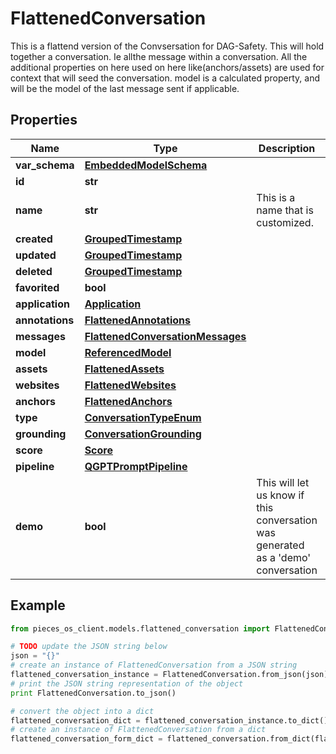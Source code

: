 # FlattenedConversation

This is a flattend version of the Convsersation for DAG-Safety.  This will hold together a conversation. Ie allthe message within a conversation.  All the additional properties on here used on here like(anchors/assets) are used for context that will seed the conversation.  model is a calculated property, and will be the model of the last message sent if applicable.

## Properties

Name | Type | Description | Notes
------------ | ------------- | ------------- | -------------
**var_schema** | [**EmbeddedModelSchema**](EmbeddedModelSchema) |  | [optional] 
**id** | **str** |  | 
**name** | **str** | This is a name that is customized. | [optional] 
**created** | [**GroupedTimestamp**](GroupedTimestamp) |  | 
**updated** | [**GroupedTimestamp**](GroupedTimestamp) |  | 
**deleted** | [**GroupedTimestamp**](GroupedTimestamp) |  | [optional] 
**favorited** | **bool** |  | [optional] 
**application** | [**Application**](Application) |  | [optional] 
**annotations** | [**FlattenedAnnotations**](FlattenedAnnotations) |  | [optional] 
**messages** | [**FlattenedConversationMessages**](FlattenedConversationMessages) |  | 
**model** | [**ReferencedModel**](ReferencedModel) |  | [optional] 
**assets** | [**FlattenedAssets**](FlattenedAssets) |  | [optional] 
**websites** | [**FlattenedWebsites**](FlattenedWebsites) |  | [optional] 
**anchors** | [**FlattenedAnchors**](FlattenedAnchors) |  | [optional] 
**type** | [**ConversationTypeEnum**](ConversationTypeEnum) |  | 
**grounding** | [**ConversationGrounding**](ConversationGrounding) |  | [optional] 
**score** | [**Score**](Score) |  | [optional] 
**pipeline** | [**QGPTPromptPipeline**](QGPTPromptPipeline) |  | [optional] 
**demo** | **bool** | This will let us know if this conversation was generated as a &#39;demo&#39; conversation | [optional] 

## Example

```python
from pieces_os_client.models.flattened_conversation import FlattenedConversation

# TODO update the JSON string below
json = "{}"
# create an instance of FlattenedConversation from a JSON string
flattened_conversation_instance = FlattenedConversation.from_json(json)
# print the JSON string representation of the object
print FlattenedConversation.to_json()

# convert the object into a dict
flattened_conversation_dict = flattened_conversation_instance.to_dict()
# create an instance of FlattenedConversation from a dict
flattened_conversation_form_dict = flattened_conversation.from_dict(flattened_conversation_dict)
```



